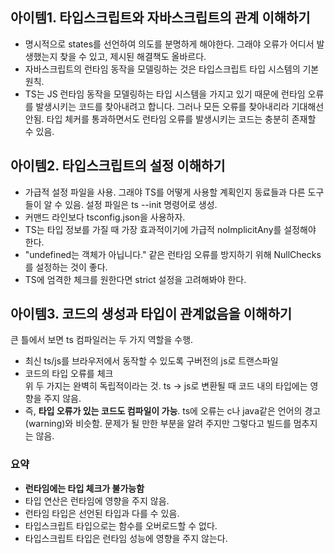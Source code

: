 ## 아이템1. 타입스크립트와 자바스크립트의 관계 이해하기
- 명시적으로 states를 선언하여 의도를 분명하게 해야한다. 그래야 오류가 어디서 발생했는지 찾을 수 있고, 제시된 해결책도 올바르다.
- 자바스크립트의 런타임 동작을 모델링하는 것은 타입스크립트 타입 시스템의 기본 원칙.
- TS는 JS 런타임 동작을 모델링하는 타입 시스템을 가지고 있기 때문에 런타임 오류를 발생시키는 코드를 찾아내려고 합니다. 그러나 모든 오류를
찾아내리라 기대해선 안됨. 타입 체커를 통과하면서도 런타임 오류를 발생시키는 코드는 충분히 존재할 수 있음.

## 아이템2. 타입스크립트의 설정 이해하기

- 가급적 설정 파일을 사용. 그래야 TS를 어떻게 사용할 계획인지 동료들과 다른 도구들이 알 수 있음. 설정 파일은 ts --init 명령어로 생성.
- 커맨드 라인보다 tsconfig.json을 사용하자.
- TS는 타입 정보를 가질 때 가장 효과적이기에 가급적 noImplicitAny를 설정해야 한다.
- "undefined는 객체가 아닙니다." 같은 런타임 오류를 방지하기 위해 NullChecks를 설정하는 것이 좋다.
- TS에 엄격한 체크를 원한다면 strict 설정을 고려해봐야 한다.

## 아이템3. 코드의 생성과 타입이 관계없음을 이해하기
큰 틀에서 보면 ts 컴파일러는 두 가지 역할을 수행.
- 최신 ts/js를 브라우저에서 동작할 수 있도록 구버전의 js로 트랜스파일
- 코드의 타입 오류를 체크   
위 두 가지는 완벽히 독립적이라는 것. ts -> js로 변환될 때 코드 내의 타입에는 영향을 주지 않음.   
- 즉, **타입 오류가 있는 코드도 컴파일이 가능**. ts에 오류는 c나 java같은 언어의 경고(warning)와 비슷함. 문제가 될 만한 부분을 알려 주지만
그렇다고 빌드를 멈추지는 않음.  
### 요약
- **런타임에는 타입 체크가 불가능함**
- 타입 연산은 런타임에 영향을 주지 않음.
- 런타임 타입은 선언된 타입과 다를 수 있음.
- 타입스크립트 타입으로는 함수를 오버로드할 수 없다.
- 타입스크립트 타입은 런타임 성능에 영향을 주지 않는다.

